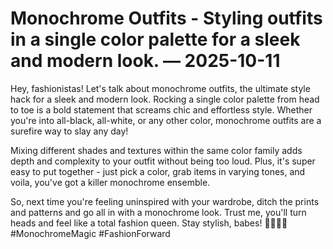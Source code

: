 # Monochrome Outfits - Styling outfits in a single color palette for a sleek and modern look. — 2025-10-11

Hey, fashionistas! Let's talk about monochrome outfits, the ultimate style hack for a sleek and modern look. Rocking a single color palette from head to toe is a bold statement that screams chic and effortless style. Whether you're into all-black, all-white, or any other color, monochrome outfits are a surefire way to slay any day!

Mixing different shades and textures within the same color family adds depth and complexity to your outfit without being too loud. Plus, it's super easy to put together - just pick a color, grab items in varying tones, and voila, you've got a killer monochrome ensemble.

So, next time you're feeling uninspired with your wardrobe, ditch the prints and patterns and go all in with a monochrome look. Trust me, you'll turn heads and feel like a total fashion queen. Stay stylish, babes! 💁🏻‍♀️✨ #MonochromeMagic #FashionForward